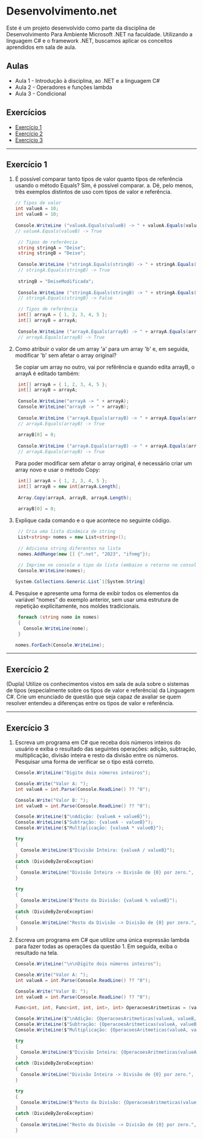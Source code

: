 # Desenvolvimento.net
Este é um projeto desenvolvido como parte da disciplina de Desenvolvimento Para Ambiente Microsoft .NET na faculdade. Utilizando a linguagem C# e o framework .NET, buscamos aplicar os conceitos aprendidos em sala de aula.

## <a name="indice">Aulas</a>
- Aula 1 - Introdução à disciplina, ao .NET e a linguagem C#
- Aula 2 - Operadores e funções lambda
- Aula 3 - Condicional

## <a name="indice">Exercícios</a>
- [Exercício 1](#exe1)
- [Exercício 2](#exe2)
- [Exercício 3](#exe3)

---

## <a name="exe1">Exercício 1</a>
1. É possível comparar tanto tipos de valor quanto tipos de referência usando o método Equals? Sim, é possível comparar.
   a. Dê, pelo menos, três exemplos distintos de uso com tipos de valor e referência.
   ```csharp
   // Tipos de valor
   int valueA = 10;
   int valueB = 10;
  
   Console.WriteLine ("valueA.Equals(valueB) -> " + valueA.Equals(valueB)); 
   // valueA.Equals(valueB) -> True
   ```
   ```csharp
    // Tipos de referência
    string stringA = "Deise";
    string stringB = "Deise";
    
    Console.WriteLine ("stringA.Equals(stringB) -> " + stringA.Equals(stringB)); 
    // stringA.Equals(stringB) -> True
    
    stringB = "DeiseModificada";
    
    Console.WriteLine ("stringA.Equals(stringB) -> " + stringA.Equals(stringB)); 
    // stringA.Equals(stringB) -> False
   ```
   ```csharp
    // Tipos de referência
    int[] arrayA = { 1, 2, 3, 4, 5 };
    int[] arrayB = arrayA;
    
    Console.WriteLine ("arrayA.Equals(arrayB) -> " + arrayA.Equals(arrayB)); 
    // arrayA.Equals(arrayB) -> True
   ```
2. Como atribuir o valor de um array 'a' para um array 'b' e, em seguida, modificar 'b' sem afetar o array original?
   
   Se copiar um array no outro, vai por refêrência e quando edita arrayB, o arrayA é editado também: 
   ```csharp
    int[] arrayA = { 1, 2, 3, 4, 5 };
    int[] arrayB = arrayA;
    
    Console.WriteLine("arrayA -> " + arrayA);
    Console.WriteLine("arrayB -> " + arrayB);
    
    Console.WriteLine ("arrayA.Equals(arrayB) -> " + arrayA.Equals(arrayB)); 
    // arrayA.Equals(arrayB) -> True
    
    arrayB[0] = 0;
    
    Console.WriteLine ("arrayA.Equals(arrayB) -> " + arrayA.Equals(arrayB)); 
    // arrayA.Equals(arrayB) -> True
   ```
   Para poder modificar sem afetar o array original, é necessário criar um array novo e usar o método Copy:
   ```csharp  ​
    int[] arrayA = { 1, 2, 3, 4, 5 };
    int[] arrayB = new int[arrayA.Length];
    
    Array.Copy(arrayA, arrayB, arrayA.Length);
    
    arrayB[0] = 0;
    ```

3. Explique cada comando e o que acontece no seguinte código.

   ```csharp  ​
    // Cria uma lista dinâmica de string 
    List<string> nomes = new List<string>();
    
    // Adiciona string diferentes na lista 
    nomes.AddRange(new [] {".net", "2023", "ifnmg"});
    
    // Imprime no console o tipo da lista (embaixo o retorno no console)
    Console.WriteLine(nomes);
    ```
    ```csharp  ​
    System.Collections.Generic.List`1[System.String]
    ```

4. Pesquise e apresente uma forma de exibir todos os elementos da variável “nomes” do exemplo anterior, sem usar uma estrutura de repetição explicitamente, nos moldes tradicionais.
   ```csharp  ​
    foreach (string nome in nomes)
    {
      Console.WriteLine(nome);
    }
    ```
    ```csharp  ​
    nomes.ForEach(Console.WriteLine);
    ```
---

## <a name="exe2">Exercício 2</a>

(Dupla) Utilize os conhecimentos vistos em sala de aula sobre o sistemas de tipos (especialmente sobre os tipos de valor e referência) da Linguagem C#. Crie um enunciado de questão que seja capaz de avaliar se quem resolver entendeu a diferenças entre os tipos de valor e referência.

---

## <a name="exe3">Exercício 3</a>

1. Escreva um programa em C# que receba dois números inteiros do usuário e exiba o resultado das seguintes operações: adição, subtração, multiplicação, divisão inteira e resto da divisão entre os números. Pesquisar uma forma de verificar se o tipo está correto.

   ```csharp  ​
   Console.WriteLine("Digite dois números inteiros");
   
   Console.Write("Valor A: ");
   int valueA = int.Parse(Console.ReadLine() ?? "0");
   
   Console.Write("Valor B: ");
   int valueB = int.Parse(Console.ReadLine() ?? "0");
   
   Console.WriteLine($"\nAdição: {valueA + valueB}");
   Console.WriteLine($"Subtração: {valueA - valueB}");
   Console.WriteLine($"Multiplicação: {valueA * valueB}");
   
   try
   {
     Console.WriteLine($"Divisão Inteira: {valueA / valueB}");
   }
   catch (DivideByZeroException)
   {
     Console.WriteLine("Divisão Inteira -> Divisão de {0} por zero.", valueA);
   }
   
   try
   {
     Console.WriteLine($"Resto da Divisão: {valueA % valueB}");
   }
   catch (DivideByZeroException)
   {
     Console.WriteLine("Resto da Divisão -> Divisão de {0} por zero.", valueA);
   }
    ```
   
2. Escreva um programa em C# que utilize uma única expressão lambda para fazer todas as operações da questão 1. Em seguida, exiba o resultado na tela.

   ```csharp  ​
   Console.WriteLine("\n\nDigite dois números inteiros");
   
   Console.Write("Valor A: ");
   int valueA = int.Parse(Console.ReadLine() ?? "0");
   
   Console.Write("Valor B: ");
   int valueB = int.Parse(Console.ReadLine() ?? "0");
   
   Func<int, int, Func<int, int, int>, int> OperacoesAritmeticas = (valueA, valueB, operacao) => operacao(valueA, valueB);
   
   Console.WriteLine($"\nAdição: {OperacoesAritmeticas(valueA, valueB, (a, b) => a + b)}");
   Console.WriteLine($"Subtração: {OperacoesAritmeticas(valueA, valueB, (a, b) => a - b)}");
   Console.WriteLine($"Multiplicação: {OperacoesAritmeticas(valueA, valueB, (a, b) => a * b)}");
   
   try
   {
     Console.WriteLine($"Divisão Inteira: {OperacoesAritmeticas(valueA, valueB, (a, b) => a / b)}");
   }
   catch (DivideByZeroException)
   {
     Console.WriteLine("Divisão Inteira -> Divisão de {0} por zero.", valueA);
   }
   
   try
   {
     Console.WriteLine($"Resto da Divisão: {OperacoesAritmeticas(valueA, valueB, (a, b) => a % b)}");
   }
   catch (DivideByZeroException)
   {
     Console.WriteLine("Resto da Divisão -> Divisão de {0} por zero.", valueA);
   }
    ```
